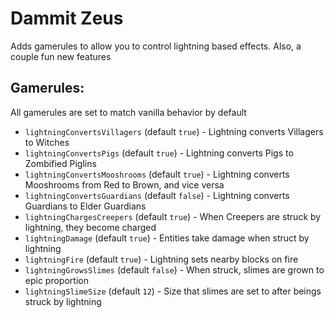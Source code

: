 # Dammit Zeus
Adds gamerules to allow you to control lightning based effects. Also, a couple fun new features

## Gamerules:
All gamerules are set to match vanilla behavior by default
* `lightningConvertsVillagers` (default `true`) - Lightning converts Villagers to Witches
* `lightningConvertsPigs` (default `true`) - Lightning converts Pigs to Zombified Piglins
* `lightningConvertsMooshrooms` (default `true`) - Lightning converts Mooshrooms from Red to Brown, and vice versa
* `lightningConvertsGuardians` (default `false`) - Lightning converts Guardians to Elder Guardians
* `lightningChargesCreepers` (default `true`) - When Creepers are struck by lightning, they become charged
* `lightningDamage` (default `true`) - Entities take damage when struct by lightning
* `lightningFire` (default `true`) - Lightning sets nearby blocks on fire
* `lightningGrowsSlimes` (default `false`) - When struck, slimes are grown to epic proportion
* `lightningSlimeSize` (default `12`) - Size that slimes are set to after beings struck by lightning
